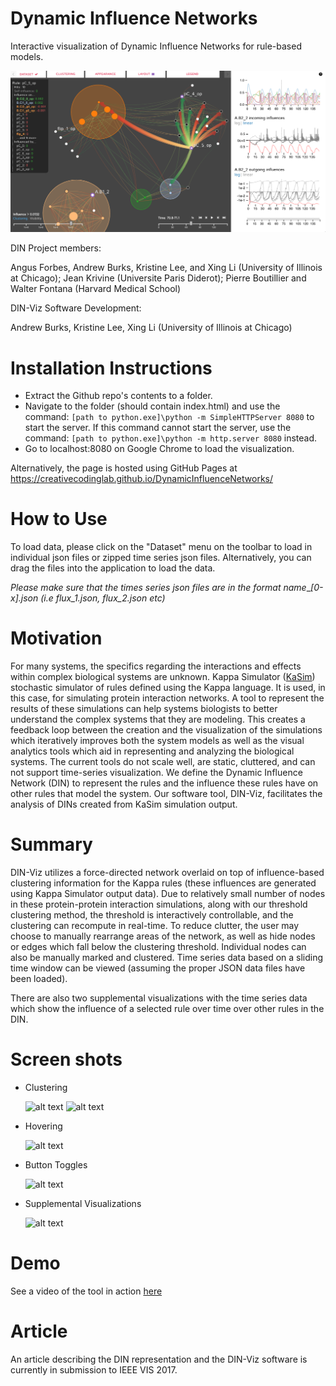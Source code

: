 # Dynamic Influence Networks
Interactive visualization of Dynamic Influence Networks for rule-based models. 


![alt text](screencaps/teaser.png "Dynamic Influence Networks")


DIN Project members: 

Angus Forbes, Andrew Burks, Kristine Lee, and Xing Li (University of Illinois at Chicago); Jean Krivine (Universite ́Paris Diderot); Pierre Boutillier and Walter Fontana (Harvard Medical School)

DIN-Viz Software Development: 

Andrew Burks, Kristine Lee, Xing Li (University of Illinois at Chicago)


# Installation Instructions

- Extract the Github repo's contents to a folder. 
- Navigate to the folder (should contain index.html) and use the command:
```[path to python.exe]\python -m SimpleHTTPServer 8080``` to start the server. If this command cannot start the server, use the command: ```[path to python.exe]\python -m http.server 8080``` instead. 
- Go to localhost:8080 on Google Chrome to load the visualization.

Alternatively, the page is hosted using GitHub Pages at https://creativecodinglab.github.io/DynamicInfluenceNetworks/

# How to Use

To load data, please click on the "Dataset" menu on the toolbar to load in individual json files or zipped time series json files. Alternatively, you can drag the files into the application to load the data. 

_Please make sure that the times series json files are in the format name_\__\[0-x]\.json (i.e flux_1.json, flux_2.json etc)_

# Motivation 

For many systems, the specifics regarding the interactions and effects within complex biological systems are unknown. Kappa Simulator ([KaSim](http://www.kappalanguage.org)) stochastic simulator of rules defined using the Kappa language. It is used, in this case, for simulating protein interaction networks. A tool to represent the results of these simulations can help systems biologists to better understand the complex systems that they are modeling. This creates a feedback loop between the creation and the visualization of the simulations which iteratively improves both the system models as well as the visual analytics tools which aid in representing and analyzing the biological systems. The current tools do not scale well, are static, cluttered, and can not support time-series visualization. We define the Dynamic Influence Network (DIN) to represent the rules and the influence these rules have on other rules that model the system. Our software tool, DIN-Viz, facilitates the analysis of DINs created from KaSim simulation output.

# Summary

DIN-Viz utilizes a force-directed network overlaid on top of influence-based clustering information for the Kappa rules (these influences are generated using Kappa Simulator output data). Due to relatively small number of nodes in these protein-protein interaction simulations, along with our threshold clustering method, the threshold is interactively controllable, and the clustering can recompute in real-time. To reduce clutter, the user may choose to manually rearrange areas of the network, as well as hide nodes or edges which fall below the clustering threshold. Individual nodes can also be manually marked and clustered. Time series data based on a sliding time window can be viewed (assuming the proper JSON data files have been loaded). 

There are also two supplemental visualizations with the time series data which show the influence of a selected rule over time over other rules in the DIN.

# Screen shots
- Clustering

    ![alt text](screencaps/Cluster1.png "Cluster 1")
    ![alt text](screencaps/Cluster2.png "Cluster 2")
- Hovering

    ![alt text](screencaps/Hover.png "Hover")
- Button Toggles

    ![alt text](screencaps/Buttons.png "Toggles")
- Supplemental Visualizations

    ![alt text](screencaps/Supplement.png "Supplemental Viz")

# Demo

See a video of the tool in action [here](https://vimeo.com/195336381)

# Article

An article describing the DIN representation and the DIN-Viz software is currently in submission to IEEE VIS 2017.


